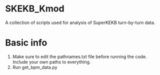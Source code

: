 # SKEKB_Kmod
A collection of scripts used for analysis of SuperKEKB turn-by-turn data.

# Basic info
1) Make sure to edit the pathnames.txt file before running the code. Include your own paths to everything.
2) Run get_bpm_data.py

